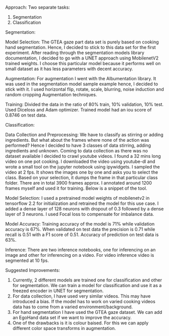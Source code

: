 Approach:
Two separate tasks: 
1. Segmentation
2. Classification

Segmentation:

Model Selection:
The GTEA gaze part data set is purely based on cooking hand segmentation. Hence, I decided to stick to this data set for the first experiment. After reading through the segmentation models library documentation, I decided to go with a UNET approach using MobilenetV2 trained weights. I choose this particular model because it performs well on small dataset as it has less parameters with decent accuracy. 

Augmentation:
For augmentation I went with the Albumentation library. It was used in the segmentation model sample example hence, I decided to stick with it. I used horizontal flip, rotate, scale, blurring, noise induction and random cropping Augmentation techniques.

Training:
Divided the data in the ratio of 80% train, 10% validation, 10% test. Used Diceloss and Adam optimizer. Trained model had an iou score of 0.8746 on test data.

Classification:

Data Collection and Preprocessing:
We have to classify as stirring or adding ingredients. But what about the frames where none of the action was performed? Hence I decided to have 3 classes of data stirring, adding ingredients and unknown.
Coming to data collection as there was no dataset available I decided to crawl youtube videos. I found a 32 mins long video on one pot cooking. I downloaded the video using youtube-dl and wrote a small tool on the jupyter notebook using ipywidgets. I sampled the video at 2 fps. It shows the images one by one and asks you to select the class. Based on your selection, it dumps the frame in that particular class folder. There are in total 3900 frames approx. I annotated around 1200 frames myself and used it for training. Below is a snippet of the tool.

Model Selection:
I used a pretrained model weights of mobilenetv2 in tensorflow 2.2 for initialization and retrained the model for this use case. I added a dense layer of 128 neurons with dropout of 0.3 followed by a dense layer of 3 neurons. I used Focal loss to compensate for imbalance data.

Model Accuracy:
Training accuracy of the model is 71% while validation accuracy is 67%. When validated on test data the precision is 0.71 while recall is 0.51 with a F1 score of 0.51. Accuracy of prediction on test data is 63%.

Inference:
There are two inference notebooks, one for inferencing on an image and other for inferencing on a video. For video inference video is segmented at 10 fps.

Suggested Improvements:
1. Currently, 2 different models are trained one for classification and other for segmentation. We can train a model for classification and use it as a freezed encoder in UNET for segmentation.
2. For data collection, I have used very similar videos. This may have introduced a bias. If the model has to work on varied cooking videos data has to come from a varied environment/background.
3. For hand segmentation I have used the GTEA gaze dataset. We can add an EgoHand data set if we want to improve the accuracy.
4. One of the drawbacks is it is colour baised. For this we can apply different color space transforms in augmentation.
